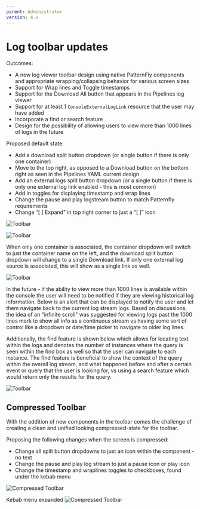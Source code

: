 ```yaml
---
parent: Administrator
version: 4.x
---
```


# Log toolbar updates

Outcomes:
* A new log viewer toolbar design using native PatternFly components and appropriate wrapping/collapsing behavior for various screen sizes
* Support for Wrap lines and Toggle timestamps
* Support for the Download All button that appears in the Pipelines log viewer
* Support for at least 1 `ConsoleExternalLogLink` resource that the user may have added
* Incorporate a find or search feature 
* Design for the possibility of allowing users to view more than 1000 lines of logs in the future


Proposed default state:
* Add a download split button dropdown (or single button if there is only one container) 
* Move to the top right, as opposed to a Download button on the bottom right as seen in the Pipelines YAML current design
* Add an external logs split button dropdown (or a single button if there is only one external log link enabled - this is most common)
* Add in toggles for displaying timestamp and wrap lines 
* Change the pause and play logstream button to match Patternfly requirements
* Change “[ ] Expand” in top right corner to just a “[ ]” icon

![Toolbar](img/Default-State.png)

![Toolbar](img/Default-State-2.png)

When only one container is associated, the container dropdown will switch to just the container name on the left, and the download split button dropdown will change to a single Download link. If only one external log source is associated, this will show as a single link as well. 

![Toolbar](img/default-single-link.png)

In the future - if the ability to view more than 1000 lines is available within the console the user will need to be notified if they are viewing historical log information. Below is an alert that can be displayed to notify the user and let them navigate back to the current log stream logs. Based on discussions, the idea of an "infinite scroll" was suggested for viewing logs past the 1000 lines mark to show all info as a continuous stream vs having some sort of control like a dropdown or date/time picker to navigate to older log lines.

Additionally, the find feature is shown below which allows for locating text within the logs and denotes the number of instances where the query is seen within the find box as well so that the user can navigate to each instance. The find feature is beneficial to show the context of the query within the overall log stream, and what happened before and after a certain event or query that the user is looking for, vs using a search feature which would return only the results for the query. 

![Toolbar](img/find-historical.png)

## Compressed Toolbar

With the addition of new components in the toolbar comes the challenge of creating a clean and unified looking compressed-state for the toolbar.

Proposing the following changes when the screen is compressed:
* Change all split button dropdowns to just an icon within the component - no text
* Change the pause and play log stream to just a pause icon or play icon
* Change the timestamp and wraplines toggles to checkboxes, found under the kebab menu

![Compressed Toolbar](img/compressed-state-1.png)

Kebab menu expanded
![Compressed Toolbar](img/compressed-state-2.png)
